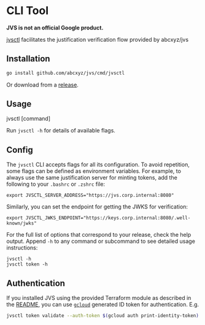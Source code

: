 # CLI Tool

**JVS is not an official Google product.**

[jvsctl](../cmd/jvsctl) facilitates the justification verification flow provided
by abcxyz/jvs

## Installation

```sh
go install github.com/abcxyz/jvs/cmd/jvsctl
```

Or download from a
[release](https://github.com/abcxyz/jvs/releases).

## Usage

jvsctl [command]

Run `jvsctl -h` for details of available flags.

## Config

The `jvsctl` CLI accepts flags for all its configuration. To avoid repetition,
some flags can be defined as environment variables. For example, to always use
the same justification server for minting tokens, add the following to your
`.bashrc` or `.zshrc` file:

```shell
export JVSCTL_SERVER_ADDRESS="https://jvs.corp.internal:8080"
```

Similarly, you can set the endpoint for getting the JWKS for verification:

```shell
export JVSCTL_JWKS_ENDPOINT="https://keys.corp.internal:8080/.well-known/jwks"
```

For the full list of options that correspond to your release, check the help
output. Append `-h` to any command or subcommand to see detailed usage
instructions:

```shell
jvsctl -h
jvsctl token -h
```

## Authentication

If you installed JVS using the provided Terraform module as described in the
[README](../README.md#installation), you can use
[`gcloud`](https://cloud.google.com/sdk/gcloud) generated ID token for
authentication. E.g.

```sh
jvsctl token validate --auth-token $(gcloud auth print-identity-token) -e "just testing"
```
